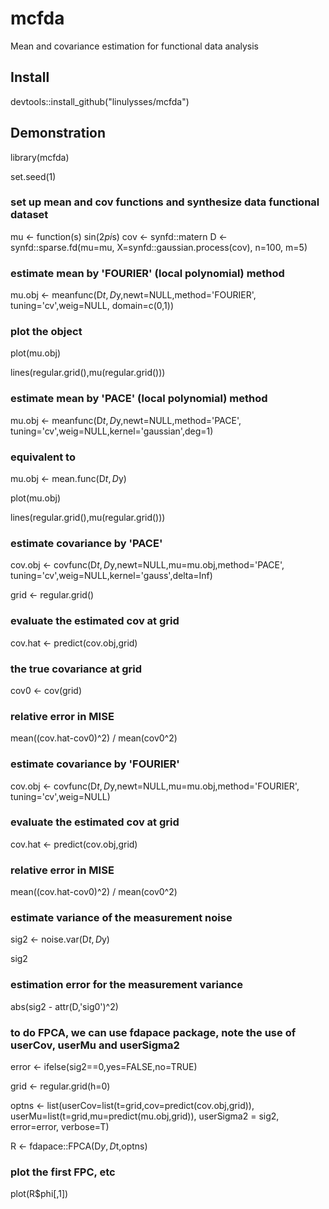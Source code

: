 # mcfda
Mean and covariance estimation for functional data analysis

## Install
devtools::install_github("linulysses/mcfda")


## Demonstration
library(mcfda)

set.seed(1)

### set up mean and cov functions and synthesize data functional dataset
mu <- function(s) sin(2*pi*s)
cov <- synfd::matern
D <- synfd::sparse.fd(mu=mu, X=synfd::gaussian.process(cov), n=100, m=5)

### estimate mean by 'FOURIER' (local polynomial) method
mu.obj <- meanfunc(D$t,D$y,newt=NULL,method='FOURIER',
                    tuning='cv',weig=NULL, domain=c(0,1))

### plot the object
plot(mu.obj)

lines(regular.grid(),mu(regular.grid()))

### estimate mean by 'PACE' (local polynomial) method
mu.obj <- meanfunc(D$t,D$y,newt=NULL,method='PACE',
                    tuning='cv',weig=NULL,kernel='gaussian',deg=1)
### equivalent to
mu.obj <- mean.func(D$t,D$y)


plot(mu.obj)

lines(regular.grid(),mu(regular.grid()))

### estimate covariance by 'PACE' 
cov.obj <- covfunc(D$t,D$y,newt=NULL,mu=mu.obj,method='PACE',
                    tuning='cv',weig=NULL,kernel='gauss',delta=Inf)


grid <- regular.grid()

### evaluate the estimated cov at grid
cov.hat <- predict(cov.obj,grid)

### the true covariance at grid
cov0 <- cov(grid) 

### relative error in MISE
mean((cov.hat-cov0)^2) / mean(cov0^2) 


### estimate covariance by 'FOURIER' 
cov.obj <- covfunc(D$t,D$y,newt=NULL,mu=mu.obj,method='FOURIER',
                    tuning='cv',weig=NULL)

### evaluate the estimated cov at grid
cov.hat <- predict(cov.obj,grid)

### relative error in MISE
mean((cov.hat-cov0)^2) / mean(cov0^2) 


### estimate variance of the measurement noise
sig2 <- noise.var(D$t,D$y)

sig2

### estimation error for the measurement variance
abs(sig2 - attr(D,'sig0')^2)


### to do FPCA, we can use fdapace package, note the use of userCov, userMu and userSigma2

error <- ifelse(sig2==0,yes=FALSE,no=TRUE)

grid <- regular.grid(h=0)

optns <- list(userCov=list(t=grid,cov=predict(cov.obj,grid)),
              userMu=list(t=grid,mu=predict(mu.obj,grid)), 
              userSigma2 = sig2,
              error=error,
              verbose=T)

R <- fdapace::FPCA(D$y,D$t,optns)

### plot the first FPC, etc
plot(R$phi[,1])
